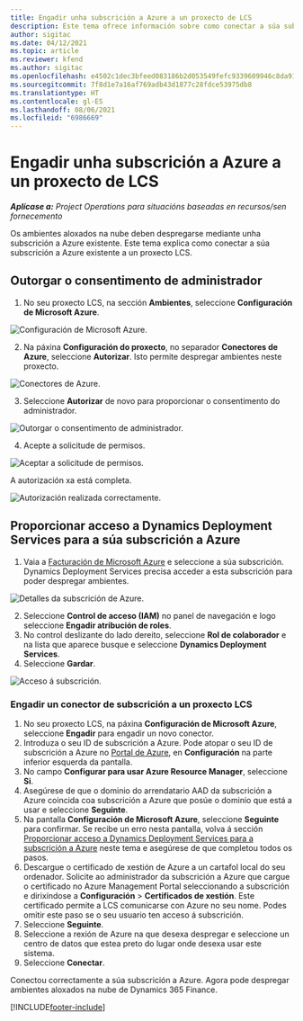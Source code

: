 ```yaml
---
title: Engadir unha subscrición a Azure a un proxecto de LCS
description: Este tema ofrece información sobre como conectar a súa subscrición a Azure a un proxecto LCS.
author: sigitac
ms.date: 04/12/2021
ms.topic: article
ms.reviewer: kfend
ms.author: sigitac
ms.openlocfilehash: e4502c1dec3bfeed083186b2d053549fefc9339609946c8da919b46e0e56cc79
ms.sourcegitcommit: 7f8d1e7a16af769adb43d1877c28fdce53975db8
ms.translationtype: HT
ms.contentlocale: gl-ES
ms.lasthandoff: 08/06/2021
ms.locfileid: "6986669"
---
```

# <a name="add-an-azure-subscription-to-an-lcs-project"></a>Engadir unha subscrición a Azure a un proxecto de LCS

_**Aplícase a:** Project Operations para situacións baseadas en recursos/sen fornecemento_

Os ambientes aloxados na nube deben despregarse mediante unha subscrición a Azure existente. Este tema explica como conectar a súa subscrición a Azure existente a un proxecto LCS. 

## <a name="grant-admin-consent"></a>Outorgar o consentimento de administrador

1. No seu proxecto LCS, na sección **Ambientes**, seleccione **Configuración de Microsoft Azure**.

![Configuración de Microsoft Azure.](./media/1MicrosoftAzureSettings.png)

2. Na páxina **Configuración do proxecto**, no separador **Conectores de Azure**, seleccione **Autorizar**. Isto permite despregar ambientes neste proxecto.

![Conectores de Azure.](./media/2AzureConnectors.png)

3. Seleccione **Autorizar** de novo para proporcionar o consentimento do administrador.

![Outorgar o consentimento de administrador.](./media/3GrantAdminConsent.png)

4. Acepte a solicitude de permisos.

![Aceptar a solicitude de permisos.](./media/4AcceptPermissionRequest.png)

A autorización xa está completa. 

![Autorización realizada correctamente.](./media/5AuthorizationComplete.png)

## <a name="provide-dynamics-deployment-services-access-to-your-azure-subscription"></a><a name="provide"></a>Proporcionar acceso a Dynamics Deployment Services para a súa subscrición a Azure

1. Vaia a [Facturación de Microsoft Azure](https://portal.azure.com/#blade/Microsoft\_Azure\_Billing/SubscriptionsBlade) e seleccione a súa subscrición. Dynamics Deployment Services precisa acceder a esta subscrición para poder despregar ambientes.

![Detalles da subscrición de Azure.](./media/6AzureSubscription.png)

2. Seleccione **Control de acceso (IAM)** no panel de navegación e logo seleccione **Engadir atribución de roles**.
3. No control deslizante do lado dereito, seleccione **Rol de colaborador** e na lista que aparece busque e seleccione **Dynamics Deployment Services**. 
4. Seleccione **Gardar**.

![Acceso á subscrición.](./media/7SubscriptionAccess.png)

### <a name="add-a-subscription-connector-to-an-lcs-project"></a>Engadir un conector de subscrición a un proxecto LCS

1. No seu proxecto LCS, na páxina **Configuración de Microsoft Azure**, seleccione **Engadir** para engadir un novo conector.
2. Introduza o seu ID de subscrición a Azure. Pode atopar o seu ID de subscrición a Azure no [Portal de Azure](https://ms.portal.azure.com/), en **Configuración** na parte inferior esquerda da pantalla.
3. No campo **Configurar para usar Azure Resource Manager**, seleccione **Si**.
4. Asegúrese de que o dominio do arrendatario AAD da subscrición a Azure coincida coa subscrición a Azure que posúe o dominio que está a usar e seleccione **Seguinte**.
5. Na pantalla **Configuración de Microsoft Azure**, seleccione **Seguinte** para confirmar. Se recibe un erro nesta pantalla, volva á sección [Proporcionar acceso a Dynamics Deployment Services para a subscrición a Azure](#provide) neste tema e asegúrese de que completou todos os pasos.
6. Descargue o certificado de xestión de Azure a un cartafol local do seu ordenador. Solicite ao administrador da subscrición a Azure que cargue o certificado no Azure Management Portal seleccionando a subscrición e dirixíndose a **Configuración** > **Certificados de xestión**. Este certificado permite a LCS comunicarse con Azure no seu nome. Podes omitir este paso se o seu usuario ten acceso á subscrición.
7. Seleccione **Seguinte**.
8. Seleccione a rexión de Azure na que desexa despregar e seleccione un centro de datos que estea preto do lugar onde desexa usar este sistema.
9.  Seleccione **Conectar**.

Conectou correctamente a súa subscrición a Azure. Agora pode despregar ambientes aloxados na nube de Dynamics 365 Finance.




[!INCLUDE[footer-include](../includes/footer-banner.md)]
